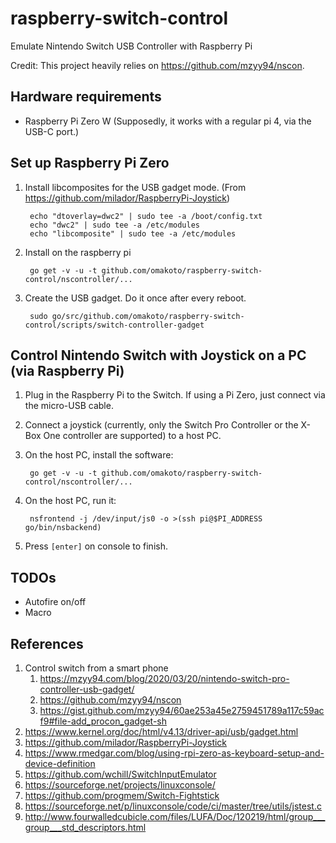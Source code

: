 # raspberry-switch-control

Emulate Nintendo Switch USB Controller with Raspberry Pi

Credit: This project heavily relies on https://github.com/mzyy94/nscon.

## Hardware requirements
* Raspberry Pi Zero W (Supposedly, it works with a regular pi 4, via the USB-C port.)

## Set up Raspberry Pi Zero

1. Install libcomposites for the USB gadget mode. (From <https://github.com/milador/RaspberryPi-Joystick>)

        echo "dtoverlay=dwc2" | sudo tee -a /boot/config.txt
        echo "dwc2" | sudo tee -a /etc/modules
        echo "libcomposite" | sudo tee -a /etc/modules

1. Install on the raspberry pi

        go get -v -u -t github.com/omakoto/raspberry-switch-control/nscontroller/...

1. Create the USB gadget. Do it once after every reboot.

        sudo go/src/github.com/omakoto/raspberry-switch-control/scripts/switch-controller-gadget

## Control Nintendo Switch with Joystick on a PC (via Raspberry Pi)

1. Plug in the Raspberry Pi to the Switch. If using a Pi Zero, just connect via the micro-USB cable.

1. Connect a joystick (currently, only the Switch Pro Controller or the X-Box One controller are
supported) to a host PC.

1. On the host PC, install the software:

        go get -v -u -t github.com/omakoto/raspberry-switch-control/nscontroller/...

1. On the host PC, run it:

        nsfrontend -j /dev/input/js0 -o >(ssh pi@$PI_ADDRESS go/bin/nsbackend) 

1. Press `[enter]` on console to finish.

## TODOs

- Autofire on/off
- Macro


## References
1. Control switch from a smart phone
    1. https://mzyy94.com/blog/2020/03/20/nintendo-switch-pro-controller-usb-gadget/
    1. https://github.com/mzyy94/nscon
    1. https://gist.github.com/mzyy94/60ae253a45e2759451789a117c59acf9#file-add_procon_gadget-sh
1. https://www.kernel.org/doc/html/v4.13/driver-api/usb/gadget.html
1. https://github.com/milador/RaspberryPi-Joystick
1. https://www.rmedgar.com/blog/using-rpi-zero-as-keyboard-setup-and-device-definition
1. https://github.com/wchill/SwitchInputEmulator
1. https://sourceforge.net/projects/linuxconsole/
1. https://github.com/progmem/Switch-Fightstick
1. https://sourceforge.net/p/linuxconsole/code/ci/master/tree/utils/jstest.c
1. http://www.fourwalledcubicle.com/files/LUFA/Doc/120219/html/group___group___std_descriptors.html
